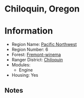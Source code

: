 
Chiloquin, Oregon
=================
  
# Information  
* Region Name: [Pacific Northwest]()  
* Region Number: 6  
* Forest: [Fremont-winema](http://www.fs.usda.gov/fremont-winema)  
* Ranger District: [Chiloquin]()  
* Modules:  
  - Engine  
* Housing: Yes  
  
## Notes


